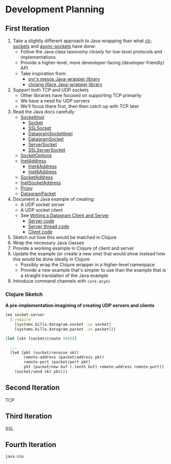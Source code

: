 # Development Planning

## First Iteration

1. Take a slightly different approach to Java wrapping than what
   [clj-sockets](https://github.com/atroche/clj-sockets) and
   [async-sockets](https://github.com/bguthrie/async-sockets) have done:
   * Follow the Java class taxonomy closely for low-level protocols
      and implementations
   * Provide a higher-level, more deveoloper-facing (developer-friendly)
      API
   * Take inspiration from:
      * [pyr's mesos Java-wrapper library](https://github.com/pyr/mesomatic)
      * [clojang jiface Java-wrapper library](https://github.com/clojang/jiface)
1. Support both TCP and UDP sockets
   * Other libraries have focused on supporting TCP primarily
   * We have a need for UDP servers
   * We'll focus there first, then then catch up with TCP later
1. Read the Java docs carefully
   * [SocketImpl](https://docs.oracle.com/javase/8/docs/api/java/net/SocketImpl.html)
     * [Socket](https://docs.oracle.com/javase/8/docs/api/java/net/Socket.html)
     * [SSLSocket](https://docs.oracle.com/javase/8/docs/api/javax/net/ssl/SSLSocket.html)
     * [DatagramSocketImpl](https://docs.oracle.com/javase/8/docs/api/java/net/DatagramSocketImpl.html)
     * [DatagramSocket](https://docs.oracle.com/javase/8/docs/api/java/net/DatagramSocket.html)
     * [ServerSocket](https://docs.oracle.com/javase/8/docs/api/java/net/ServerSocket.html)
     * [SSLServerSocket](https://docs.oracle.com/javase/8/docs/api/javax/net/ssl/SSLServerSocket.html)
   * [SocketOptions](https://docs.oracle.com/javase/8/docs/api/java/net/SocketOptions.html)
   * [InetAddress](https://docs.oracle.com/javase/8/docs/api/java/net/InetAddress.html)
     * [Inet4Address](https://docs.oracle.com/javase/8/docs/api/java/net/Inet4Address.html)
     * [Inet6Address](https://docs.oracle.com/javase/8/docs/api/java/net/Inet6Address.html)
   * [SocketAddress](https://docs.oracle.com/javase/8/docs/api/java/net/SocketAddress.html)
   * [InetSocketAddress](https://docs.oracle.com/javase/8/docs/api/java/net/InetSocketAddress.html)
   * [Proxy](https://docs.oracle.com/javase/8/docs/api/java/net/Proxy.html)
   * [DatagramPacket](https://docs.oracle.com/javase/8/docs/api/java/net/DatagramPacket.html)
1. Document a Java example of creating:
   * A UDP socket server
   * A UDP socket client
   * See [Writing a Datagram Client and Server](https://docs.oracle.com/javase/tutorial/networking/datagrams/clientServer.html)
     * [Server code](https://docs.oracle.com/javase/tutorial/displayCode.html?code=https://docs.oracle.com/javase/tutorial/networking/datagrams/examples/QuoteServer.java)
     * [Server thread code](https://docs.oracle.com/javase/tutorial/displayCode.html?code=https://docs.oracle.com/javase/tutorial/networking/datagrams/examples/QuoteServerThread.java)
     * [Client code](https://docs.oracle.com/javase/tutorial/displayCode.html?code=https://docs.oracle.com/javase/tutorial/networking/datagrams/examples/QuoteClient.java)
1. Sketch out how this would be matched in Clojure
1. Wrap the necessary Java classes
1. Provide a working example in Clojure of client and server
1. Update the example (or create a new one) that would show instead how this
   would be done ideally in Clojure
   * Possibly wrap the Clojure wrapper in a higher-level namespace
   * Provide a new example that's simpler to use than the example that is a
     straight translation of the Java example
1. Introduce command channels with `core.async`

### Clojure Sketch

**A pre-implementation imagining of creating UDP servers and clients**

```clj
(ns socket-server
  (:require
    [systems.billo.datagram.socket :as socket]
    [systems.billo.datagram.packet :as packet]))

(let [skt (socket/create 4445)]

  ...
  (let [pkt (socket/receive skt)
        remote-address (packet/address pkt)
        remote-port (packet/port pkt)
        pkt (packet/new buf (.lenth buf) remote-address remote-port)]
    (socket/send skt pkt)))

```

## Second Iteration

TCP

## Third Iteration

SSL

## Fourth Iteration

`java.nio`
